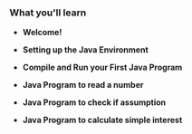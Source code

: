 ### What you'll learn

- **Welcome!**

- **Setting up the Java Environment**
  
- **Compile and Run your First Java Program**
 
- **Java Program to read a number**

- **Java Program to check if assumption**

- **Java Program to calculate simple interest**
